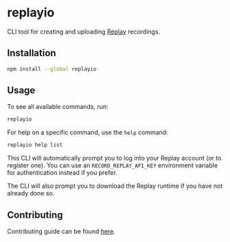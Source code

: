 # replayio

CLI tool for creating and uploading [Replay](https://replay.io) recordings.

## Installation

```bash
npm install --global replayio
```

## Usage

To see all available commands, run:

```bash
replayio
```

For help on a specific command, use the `help` command:

```bash
replayio help list
```

This CLI will automatically prompt you to log into your Replay account (or to register one). You can use an `RECORD_REPLAY_API_KEY` environment variable for authentication instead if you prefer.

The CLI will also prompt you to download the Replay runtime if you have not already done so.

## Contributing

Contributing guide can be found [here](contributing.md).

